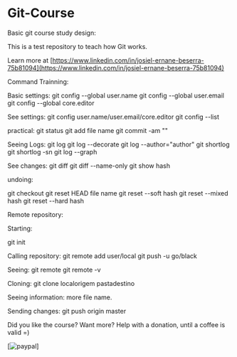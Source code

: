 # Git-Course

Basic git course study design:

This is a test repository to teach how Git works.

Learn more at [https://www.linkedin.com/in/josiel-ernane-beserra-75b81094](https://www.linkedin.com/in/josiel-ernane-beserra-75b81094)

Command Trainning:

Basic settings:
git config --global user.name
git config --global user.email
git config --global core.editor

See settings:
git config user.name/user.email/core.editor
git config --list

practical:
git status
git add file name
git commit -am ""

Seeing Logs:
git log
git log --decorate
git log --author="author"
git shortlog
git shortlog -sn
git log --graph

See changes:
git diff
git diff --name-only
git show hash

undoing:

git checkout
git reset HEAD file name
git reset --soft hash
git reset --mixed hash
git reset --hard hash

Remote repository:

Starting:

git init

Calling repository:
git remote add user/local
git push -u go/black

Seeing:
git remote
git remote -v

Cloning:
git clone localorigem pastadestino

Seeing information:
more file name.

Sending changes:
git push origin master


Did you like the course? Want more? Help with a donation, until a coffee is valid =)

[![paypal](https://stc.pagseguro.uol.com.br/public/img/botoes/doacoes/209x48-doar-assina.gif)]